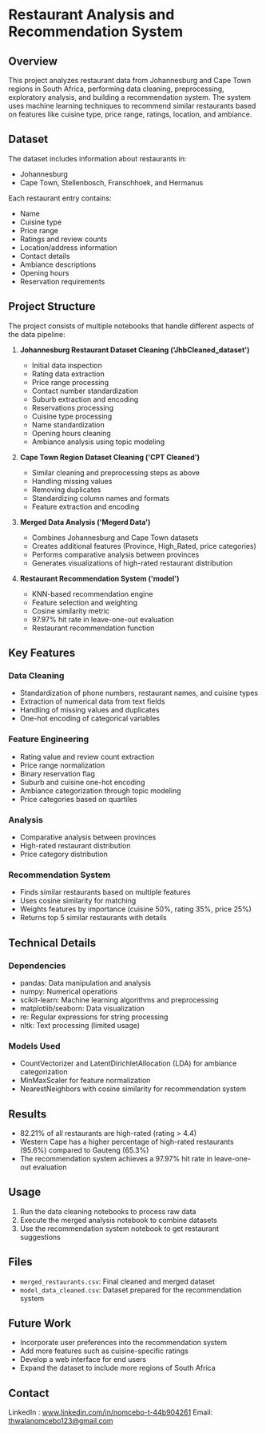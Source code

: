 # Restaurant Analysis and Recommendation System

## Overview
This project analyzes restaurant data from Johannesburg and Cape Town regions in South Africa, performing data cleaning, preprocessing, exploratory analysis, and building a recommendation system. The system uses machine learning techniques to recommend similar restaurants based on features like cuisine type, price range, ratings, location, and ambiance.

## Dataset
The dataset includes information about restaurants in:
- Johannesburg 
- Cape Town, Stellenbosch, Franschhoek, and Hermanus

Each restaurant entry contains:
- Name
- Cuisine type
- Price range
- Ratings and review counts
- Location/address information
- Contact details
- Ambiance descriptions
- Opening hours
- Reservation requirements

## Project Structure
The project consists of multiple notebooks that handle different aspects of the data pipeline:

1. **Johannesburg Restaurant Dataset Cleaning ('JhbCleaned_dataset')** 
   - Initial data inspection
   - Rating data extraction
   - Price range processing
   - Contact number standardization
   - Suburb extraction and encoding
   - Reservations processing
   - Cuisine type processing
   - Name standardization
   - Opening hours cleaning
   - Ambiance analysis using topic modeling

2. **Cape Town Region Dataset Cleaning ('CPT Cleaned')**
   - Similar cleaning and preprocessing steps as above
   - Handling missing values
   - Removing duplicates
   - Standardizing column names and formats
   - Feature extraction and encoding

3. **Merged Data Analysis ('Megerd Data')**
   - Combines Johannesburg and Cape Town datasets
   - Creates additional features (Province, High_Rated, price categories)
   - Performs comparative analysis between provinces
   - Generates visualizations of high-rated restaurant distribution

4. **Restaurant Recommendation System ('model')**
   - KNN-based recommendation engine
   - Feature selection and weighting
   - Cosine similarity metric
   - 97.97% hit rate in leave-one-out evaluation
   - Restaurant recommendation function
    

## Key Features

### Data Cleaning
- Standardization of phone numbers, restaurant names, and cuisine types
- Extraction of numerical data from text fields
- Handling of missing values and duplicates
- One-hot encoding of categorical variables

### Feature Engineering
- Rating value and review count extraction
- Price range normalization
- Binary reservation flag
- Suburb and cuisine one-hot encoding
- Ambiance categorization through topic modeling
- Price categories based on quartiles

### Analysis
- Comparative analysis between provinces
- High-rated restaurant distribution
- Price category distribution

### Recommendation System
- Finds similar restaurants based on multiple features
- Uses cosine similarity for matching
- Weights features by importance (cuisine 50%, rating 35%, price 25%)
- Returns top 5 similar restaurants with details

## Technical Details

### Dependencies
- pandas: Data manipulation and analysis
- numpy: Numerical operations
- scikit-learn: Machine learning algorithms and preprocessing
- matplotlib/seaborn: Data visualization
- re: Regular expressions for string processing
- nltk: Text processing (limited usage)

### Models Used
- CountVectorizer and LatentDirichletAllocation (LDA) for ambiance categorization
- MinMaxScaler for feature normalization
- NearestNeighbors with cosine similarity for recommendation system

## Results
- 82.21% of all restaurants are high-rated (rating > 4.4)
- Western Cape has a higher percentage of high-rated restaurants (95.6%) compared to Gauteng (65.3%)
- The recommendation system achieves a 97.97% hit rate in leave-one-out evaluation

## Usage
1. Run the data cleaning notebooks to process raw data
2. Execute the merged analysis notebook to combine datasets
3. Use the recommendation system notebook to get restaurant suggestions

## Files
- `merged_restaurants.csv`: Final cleaned and merged dataset
- `model_data_cleaned.csv`: Dataset prepared for the recommendation system

## Future Work
- Incorporate user preferences into the recommendation system
- Add more features such as cuisine-specific ratings
- Develop a web interface for end users
- Expand the dataset to include more regions of South Africa

## Contact
LinkedIn : www.linkedin.com/in/nomcebo-t-44b904261
Email: thwalanomcebo123@gmail.com
